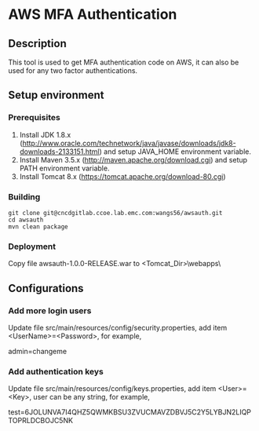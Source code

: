 # AWS MFA Authentication

## Description
This tool is used to get MFA authentication code on AWS, it can also be used for any two factor authentications.

## Setup environment
### Prerequisites
1. Install JDK 1.8.x  (http://www.oracle.com/technetwork/java/javase/downloads/jdk8-downloads-2133151.html) and setup JAVA_HOME environment variable.
2. Install Maven 3.5.x (http://maven.apache.org/download.cgi) and setup PATH environment variable.
3. Install Tomcat 8.x (https://tomcat.apache.org/download-80.cgi)

### Building
``` shell
git clone git@cncdgitlab.ccoe.lab.emc.com:wangs56/awsauth.git
cd awsauth
mvn clean package
```

### Deployment
Copy file awsauth-1.0.0-RELEASE.war to \<Tomcat_Dir\>\webapps\

## Configurations
### Add more login users
Update file src/main/resources/config/security.properties, add item \<UserName\>=\<Password\>, for example,

admin=changeme

### Add authentication keys
Update file src/main/resources/config/keys.properties, add item \<User\>=\<Key\>, user can be any string, for example,

test=6JOLUNVA7I4QHZ5QWMKBSU3ZVUCMAVZDBVJ5C2Y5LYBJN2LIQPTOPRLDCBOJC5NK